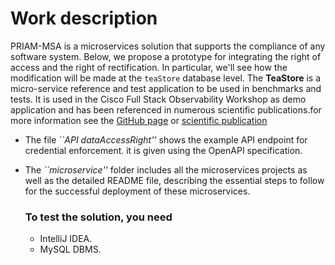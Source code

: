 # Work description

PRIAM-MSA is a microservices solution that supports the compliance of any software system. 
Below, we propose a prototype for integrating the right of access and the right of rectification. In particular, we'll see how the modification will be made at the `teaStore` database level. 
The **TeaStore**  is a micro-service reference and test application to be used in benchmarks and tests. It is used in the Cisco Full Stack Observability Workshop as demo application and has been referenced in numerous scientific publications.for more information see the [GitHub page](https://github.com/DescartesResearch/TeaStore) or [scientific publication](https://ieeexplore.ieee.org/iel7/8526478/8526858/08526888.pdf?casa_token=me0s030sfHkAAAAA:q8Wpn-Vd4KksweFgvJcjGY57e7t1TMIgwtaqth8Uxcvb0YpZQRozGmhw3GmG0058Kqx5lOSka-A_)

- The file *``API dataAccessRight''* shows the example API endpoint for credential enforcement. it is given using the OpenAPI specification.

- The *``microservice''* folder includes all the microservices projects as well as the detailed README file, describing the essential steps to follow for the successful deployment of these microservices.

  ### To test the solution, you need 
    - IntelliJ IDEA.
    - MySQL DBMS.

